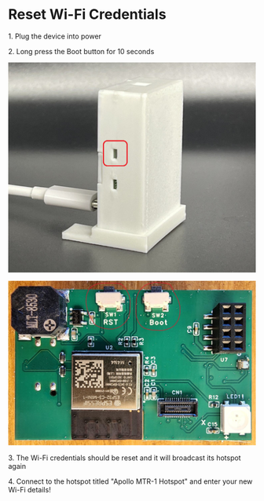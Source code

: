 # Reset Wi-Fi Credentials

1\. Plug the device into power

2\. Long press the Boot button for 10 seconds

![MTR-1 Boot Button.png](../assets/mtr-1-boot-button.png)

![20240501_155316.jpg](../assets/9Rp20240501-155316.jpg)

3\. The Wi-Fi credentials should be reset and it will broadcast its hotspot again

4\. Connect to the hotspot titled "Apollo MTR-1 Hotspot" and enter your new Wi-Fi details!